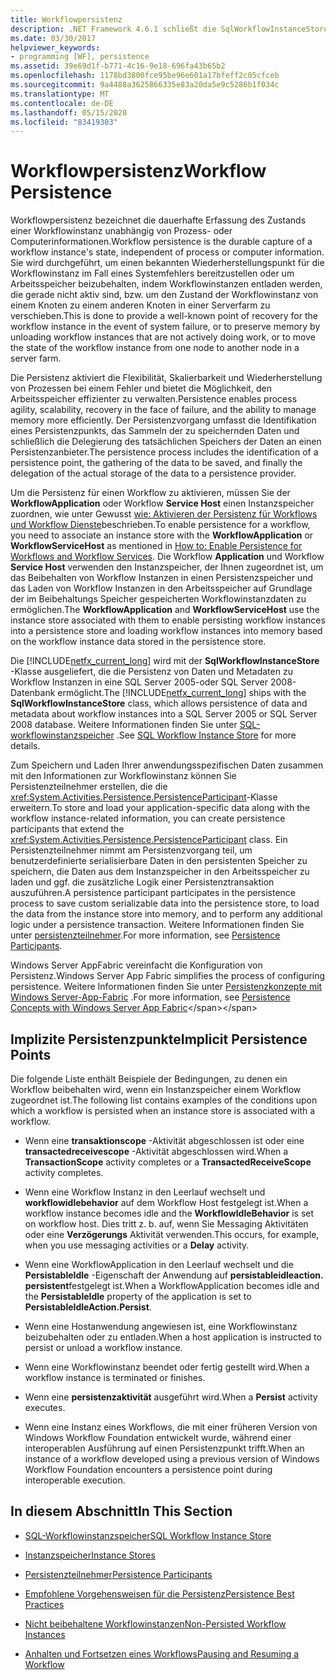```yaml
---
title: Workflowpersistenz
description: .NET Framework 4.6.1 schließt die SqlWorkflowInstanceStore-Klasse ein, die die Persistenz von Workflow Daten und Metadaten in einer SQL Server Datenbank ermöglicht.
ms.date: 03/30/2017
helpviewer_keywords:
- programming [WF], persistence
ms.assetid: 39e69d1f-b771-4c16-9e18-696fa43b65b2
ms.openlocfilehash: 1178bd3800fce95be96e601a17bfeff2c05cfceb
ms.sourcegitcommit: 9a4488a3625866335e83a20da5e9c5286b1f034c
ms.translationtype: MT
ms.contentlocale: de-DE
ms.lasthandoff: 05/15/2020
ms.locfileid: "83419303"
---
```

# <a name="workflow-persistence"></a><span data-ttu-id="e3df1-103">Workflowpersistenz</span><span class="sxs-lookup"><span data-stu-id="e3df1-103">Workflow Persistence</span></span>
<span data-ttu-id="e3df1-104">Workflowpersistenz bezeichnet die dauerhafte Erfassung des Zustands einer Workflowinstanz unabhängig von Prozess- oder Computerinformationen.</span><span class="sxs-lookup"><span data-stu-id="e3df1-104">Workflow persistence is the durable capture of a workflow instance's state, independent of process or computer information.</span></span> <span data-ttu-id="e3df1-105">Sie wird durchgeführt, um einen bekannten Wiederherstellungspunkt für die Workflowinstanz im Fall eines Systemfehlers bereitzustellen oder um Arbeitsspeicher beizubehalten, indem Workflowinstanzen entladen werden, die gerade nicht aktiv sind, bzw. um den Zustand der Workflowinstanz von einem Knoten zu einem anderen Knoten in einer Serverfarm zu verschieben.</span><span class="sxs-lookup"><span data-stu-id="e3df1-105">This is done to provide a well-known point of recovery for the workflow instance in the event of system failure, or to preserve memory by unloading workflow instances that are not actively doing work, or to move the state of the workflow instance from one node to another node in a server farm.</span></span>  
  
 <span data-ttu-id="e3df1-106">Die Persistenz aktiviert die Flexibilität, Skalierbarkeit und Wiederherstellung von Prozessen bei einem Fehler und bietet die Möglichkeit, den Arbeitsspeicher effizienter zu verwalten.</span><span class="sxs-lookup"><span data-stu-id="e3df1-106">Persistence enables process agility, scalability, recovery in the face of failure, and the ability to manage memory more efficiently.</span></span> <span data-ttu-id="e3df1-107">Der Persistenzvorgang umfasst die Identifikation eines Persistenzpunkts, das Sammeln der zu speichernden Daten und schließlich die Delegierung des tatsächlichen Speichers der Daten an einen Persistenzanbieter.</span><span class="sxs-lookup"><span data-stu-id="e3df1-107">The persistence process includes the identification of a persistence point, the gathering of the data to be saved, and finally the delegation of the actual storage of the data to a persistence provider.</span></span>  
  
 <span data-ttu-id="e3df1-108">Um die Persistenz für einen Workflow zu aktivieren, müssen Sie der **WorkflowApplication** oder Workflow **Service Host** einen Instanzspeicher zuordnen, wie unter Gewusst [wie: Aktivieren der Persistenz für Workflows und Workflow Dienste](how-to-enable-persistence-for-workflows-and-workflow-services.md)beschrieben.</span><span class="sxs-lookup"><span data-stu-id="e3df1-108">To enable persistence for a workflow, you need to associate an instance store with the **WorkflowApplication** or **WorkflowServiceHost** as mentioned in [How to: Enable Persistence for Workflows and Workflow Services](how-to-enable-persistence-for-workflows-and-workflow-services.md).</span></span> <span data-ttu-id="e3df1-109">Die Workflow **Application** und Workflow **Service Host** verwenden den Instanzspeicher, der Ihnen zugeordnet ist, um das Beibehalten von Workflow Instanzen in einen Persistenzspeicher und das Laden von Workflow Instanzen in den Arbeitsspeicher auf Grundlage der im Beibehaltungs Speicher gespeicherten Workflowinstanzdaten zu ermöglichen.</span><span class="sxs-lookup"><span data-stu-id="e3df1-109">The **WorkflowApplication** and **WorkflowServiceHost** use the instance store associated with them to enable persisting workflow instances into a persistence store and loading workflow instances into memory based on the workflow instance data stored in the persistence store.</span></span>  
  
 <span data-ttu-id="e3df1-110">Die [!INCLUDE[netfx_current_long](../../../includes/netfx-current-long-md.md)] wird mit der **SqlWorkflowInstanceStore** -Klasse ausgeliefert, die die Persistenz von Daten und Metadaten zu Workflow Instanzen in eine SQL Server 2005-oder SQL Server 2008-Datenbank ermöglicht.</span><span class="sxs-lookup"><span data-stu-id="e3df1-110">The [!INCLUDE[netfx_current_long](../../../includes/netfx-current-long-md.md)] ships with the **SqlWorkflowInstanceStore** class, which allows persistence of data and metadata about workflow instances into a SQL Server 2005 or SQL Server 2008 database.</span></span> <span data-ttu-id="e3df1-111">Weitere Informationen finden Sie unter [SQL-workflowinstanzspeicher](sql-workflow-instance-store.md) .</span><span class="sxs-lookup"><span data-stu-id="e3df1-111">See [SQL Workflow Instance Store](sql-workflow-instance-store.md) for more details.</span></span>  
  
 <span data-ttu-id="e3df1-112">Zum Speichern und Laden Ihrer anwendungsspezifischen Daten zusammen mit den Informationen zur Workflowinstanz können Sie Persistenzteilnehmer erstellen, die die <xref:System.Activities.Persistence.PersistenceParticipant>-Klasse erweitern.</span><span class="sxs-lookup"><span data-stu-id="e3df1-112">To store and load your application-specific data along with the workflow instance-related information, you can create persistence participants that extend the <xref:System.Activities.Persistence.PersistenceParticipant> class.</span></span> <span data-ttu-id="e3df1-113">Ein Persistenzteilnehmer nimmt am Persistenzvorgang teil, um benutzerdefinierte serialisierbare Daten in den persistenten Speicher zu speichern, die Daten aus dem Instanzspeicher in den Arbeitsspeicher zu laden und ggf. die zusätzliche Logik einer Persistenztransaktion auszuführen.</span><span class="sxs-lookup"><span data-stu-id="e3df1-113">A persistence participant participates in the persistence process to save custom serializable data into the persistence store, to load the data from the instance store into memory, and to perform any additional logic under a persistence transaction.</span></span> <span data-ttu-id="e3df1-114">Weitere Informationen finden Sie unter [persistenzteilnehmer](persistence-participants.md).</span><span class="sxs-lookup"><span data-stu-id="e3df1-114">For more information, see [Persistence Participants](persistence-participants.md).</span></span>  
  
 <span data-ttu-id="e3df1-115">Windows Server AppFabric vereinfacht die Konfiguration von Persistenz.</span><span class="sxs-lookup"><span data-stu-id="e3df1-115">Windows Server App Fabric simplifies the process of configuring persistence.</span></span> <span data-ttu-id="e3df1-116">Weitere Informationen finden Sie unter [Persistenzkonzepte mit Windows Server-App-Fabric](https://docs.microsoft.com/previous-versions/appfabric/ee677272(v=azure.10)) .</span><span class="sxs-lookup"><span data-stu-id="e3df1-116">For more information, see [Persistence Concepts with Windows Server App Fabric](https://docs.microsoft.com/previous-versions/appfabric/ee677272(v=azure.10))</span></span>  
  
## <a name="implicit-persistence-points"></a><span data-ttu-id="e3df1-117">Implizite Persistenzpunkte</span><span class="sxs-lookup"><span data-stu-id="e3df1-117">Implicit Persistence Points</span></span>  
 <span data-ttu-id="e3df1-118">Die folgende Liste enthält Beispiele der Bedingungen, zu denen ein Workflow beibehalten wird, wenn ein Instanzspeicher einem Workflow zugeordnet ist.</span><span class="sxs-lookup"><span data-stu-id="e3df1-118">The following list contains examples of the conditions upon which a workflow is persisted when an instance store is associated with a workflow.</span></span>  
  
- <span data-ttu-id="e3df1-119">Wenn eine **transaktionscope** -Aktivität abgeschlossen ist oder eine **transactedreceivescope** -Aktivität abgeschlossen wird.</span><span class="sxs-lookup"><span data-stu-id="e3df1-119">When a **TransactionScope** activity completes or a **TransactedReceiveScope** activity completes.</span></span>  
  
- <span data-ttu-id="e3df1-120">Wenn eine Workflow Instanz in den Leerlauf wechselt und **workflowidlebehavior** auf dem Workflow Host festgelegt ist.</span><span class="sxs-lookup"><span data-stu-id="e3df1-120">When a workflow instance becomes idle and the **WorkflowIdleBehavior** is set on workflow host.</span></span> <span data-ttu-id="e3df1-121">Dies tritt z. b. auf, wenn Sie Messaging Aktivitäten oder eine **Verzögerungs** Aktivität verwenden.</span><span class="sxs-lookup"><span data-stu-id="e3df1-121">This occurs, for example, when you use messaging activities or a **Delay** activity.</span></span>  
  
- <span data-ttu-id="e3df1-122">Wenn eine WorkflowApplication in den Leerlauf wechselt und die **PersistableIdle** -Eigenschaft der Anwendung auf **persistableidleaction. persistent**festgelegt ist.</span><span class="sxs-lookup"><span data-stu-id="e3df1-122">When a WorkflowApplication becomes idle and the **PersistableIdle** property of the application is set to **PersistableIdleAction.Persist**.</span></span>  
  
- <span data-ttu-id="e3df1-123">Wenn eine Hostanwendung angewiesen ist, eine Workflowinstanz beizubehalten oder zu entladen.</span><span class="sxs-lookup"><span data-stu-id="e3df1-123">When a host application is instructed to persist or unload a workflow instance.</span></span>  
  
- <span data-ttu-id="e3df1-124">Wenn eine Workflowinstanz beendet oder fertig gestellt wird.</span><span class="sxs-lookup"><span data-stu-id="e3df1-124">When a workflow instance is terminated or finishes.</span></span>  
  
- <span data-ttu-id="e3df1-125">Wenn eine **persistenzaktivität** ausgeführt wird.</span><span class="sxs-lookup"><span data-stu-id="e3df1-125">When a **Persist** activity executes.</span></span>  
  
- <span data-ttu-id="e3df1-126">Wenn eine Instanz eines Workflows, die mit einer früheren Version von Windows Workflow Foundation entwickelt wurde, während einer interoperablen Ausführung auf einen Persistenzpunkt trifft.</span><span class="sxs-lookup"><span data-stu-id="e3df1-126">When an instance of a workflow developed using a previous version of Windows Workflow Foundation encounters a persistence point during interoperable execution.</span></span>  
  
## <a name="in-this-section"></a><span data-ttu-id="e3df1-127">In diesem Abschnitt</span><span class="sxs-lookup"><span data-stu-id="e3df1-127">In This Section</span></span>  
  
- [<span data-ttu-id="e3df1-128">SQL-Workflowinstanzspeicher</span><span class="sxs-lookup"><span data-stu-id="e3df1-128">SQL Workflow Instance Store</span></span>](sql-workflow-instance-store.md)  
  
- [<span data-ttu-id="e3df1-129">Instanzspeicher</span><span class="sxs-lookup"><span data-stu-id="e3df1-129">Instance Stores</span></span>](instance-stores.md)  
  
- [<span data-ttu-id="e3df1-130">Persistenzteilnehmer</span><span class="sxs-lookup"><span data-stu-id="e3df1-130">Persistence Participants</span></span>](persistence-participants.md)  
  
- [<span data-ttu-id="e3df1-131">Empfohlene Vorgehensweisen für die Persistenz</span><span class="sxs-lookup"><span data-stu-id="e3df1-131">Persistence Best Practices</span></span>](persistence-best-practices.md)  
  
- [<span data-ttu-id="e3df1-132">Nicht beibehaltene Workflowinstanzen</span><span class="sxs-lookup"><span data-stu-id="e3df1-132">Non-Persisted Workflow Instances</span></span>](non-persisted-workflow-instances.md)  
  
- [<span data-ttu-id="e3df1-133">Anhalten und Fortsetzen eines Workflows</span><span class="sxs-lookup"><span data-stu-id="e3df1-133">Pausing and Resuming a Workflow</span></span>](pausing-and-resuming-a-workflow.md)
